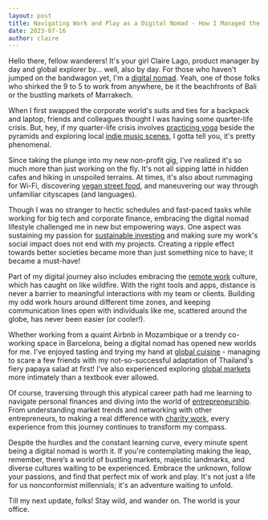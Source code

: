 ```yaml
---
layout: post
title: Navigating Work and Play as a Digital Nomad - How I Managed the Transition
date: 2023-07-16
author: claire
---
```

Hello there, fellow wanderers! It's your girl Claire Lago, product manager by day and global explorer by... well, also by day. For those who haven't jumped on the bandwagon yet, I'm a [digital nomad](https://www.investopedia.com/terms/d/digital-nomad.asp). Yeah, one of those folks who shirked the 9 to 5 to work from anywhere, be it the beachfronts of Bali or the bustling markets of Marrakech. 

When I first swapped the corporate world's suits and ties for a backpack and laptop, friends and colleagues thought I was having some quarter-life crisis. But, hey, if my quarter-life crisis involves [practicing yoga](https://www.amazon.com/Daily-Meditation-1-Manduka-BLACK/dp/B0000AE66P/ref=as_li_ss_tl?ie=UTF8&linkCode=ll1&tag=clai00-20&linkId=9c53ae205f0af91c3c90f1ef3426f0ed) beside the pyramids and exploring local [indie music scenes](https://www.songkick.com/metro_areas/33943-croatia-zagreb), I gotta tell you, it's pretty phenomenal.

Since taking the plunge into my new non-profit gig, I've realized it's so much more than just working on the fly. It's not all sipping latté in hidden cafes and hiking in unspoiled terrains. At times, it's also about rummaging for Wi-Fi, discovering [vegan street food](https://www.happycow.net/vegtopics/travel/street-food-around-world), and maneuvering our way through unfamiliar cityscapes (and languages). 

Though I was no stranger to hectic schedules and fast-paced tasks while working for big tech and corporate finance, embracing the digital nomad lifestyle challenged me in new but empowering ways. One aspect was sustaining my passion for [sustainable investing](https://www.morningstar.com/articles/918046/what-is-sustainable-investing) and making sure my work's social impact does not end with my projects. Creating a ripple effect towards better societies became more than just something nice to have; it became a must-have!

Part of my digital journey also includes embracing the [remote work](https://zoom.us/) culture, which has caught on like wildfire. With the right tools and apps, distance is never a barrier to meaningful interactions with my team or clients. Building my odd work hours around different time zones, and keeping communication lines open with individuals like me, scattered around the globe, has never been easier (or cooler!).

Whether working from a quaint Airbnb in Mozambique or a trendy co-working space in Barcelona, being a digital nomad has opened new worlds for me. I've enjoyed tasting and trying my hand at [global cuisine](https://www.masterclass.com/) - managing to scare a few friends with my not-so-successful adaptation of Thailand's fiery papaya salad at first! I’ve also experienced exploring [global markets](https://www.coursera.org/lecture/international-business-introduction/introduction-to-global-markets-qP6mu) more intimately than a textbook ever allowed.

Of course, traversing through this atypical career path had me learning to navigate personal finances and diving into the world of [entrepreneurship](https://www.udemy.com/topic/entrepreneurship/). From understanding market trends and networking with other entrepreneurs, to making a real difference with [charity work](http://www.givewell.org/), every experience from this journey continues to transform my compass.

Despite the hurdles and the constant learning curve, every minute spent being a digital nomad is worth it. If you're contemplating making the leap, remember, there’s a world of bustling markets, majestic landmarks, and diverse cultures waiting to be experienced. Embrace the unknown, follow your passions, and find that perfect mix of work and play. It's not just a life for us nonconformist millennials; it's an adventure waiting to unfold.

Till my next update, folks! Stay wild, and wander on. The world is your office.
